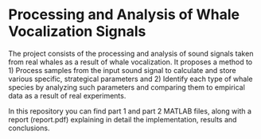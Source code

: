 # Processing and Analysis of Whale Vocalization Signals
The project consists of the processing and analysis of sound signals taken from real whales as a result of whale vocalization. It proposes a method to 1) Process samples from the input sound signal to calculate and store various specific, strategical parameters and 2) Identify each type of whale species by analyzing such parameters and comparing them to empirical data as a result of real experiments. 

In this repository you can find part 1 and part 2 MATLAB files, along with a report (report.pdf) explaining in detail the implementation, results and conclusions.

